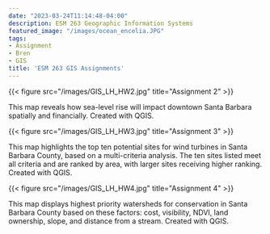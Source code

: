 ```yaml
---
date: "2023-03-24T11:14:48-04:00"
description: ESM 263 Geographic Information Systems
featured_image: "/images/ocean_encelia.JPG"
tags: 
- Assignment
- Bren
- GIS
title: 'ESM 263 GIS Assignments'
---
```



{{< figure src="/images/GIS_LH_HW2.jpg" title="Assignment 2" >}}

This map reveals how sea-level rise will impact downtown Santa Barbara spatially and financially. 
Created with QGIS.

{{< figure src="/images/GIS_LH_HW3.jpg" title="Assignment 3" >}}

This map highlights the top ten potential sites for wind turbines in Santa Barbara County, based on a multi-criteria analysis. The ten sites listed meet all criteria and are ranked by area, with larger sites receiving higher ranking. 
Created with QGIS.

{{< figure src="/images/GIS_LH_HW4.jpg" title="Assignment 4" >}}

This map displays highest priority watersheds for conservation in Santa Barbara County based on these factors: cost, visibility, NDVI, land ownership, slope, and distance from a stream.
Created with QGIS. 